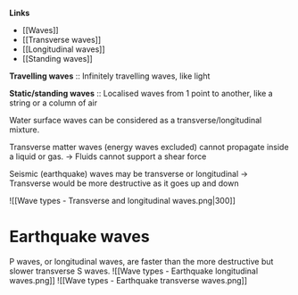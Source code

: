 **Links**
- [[Waves]] 
- [[Transverse waves]] 
- [[Longitudinal waves]] 
- [[Standing waves]] 

**Travelling waves** :: Infinitely travelling waves, like light

**Static/standing waves** :: Localised waves from 1 point to another, like a string or a column of air

Water surface waves can be considered as a transverse/longitudinal mixture.

Transverse matter waves (energy waves excluded) cannot propagate inside a liquid or gas.
-> Fluids cannot support a shear force

Seismic (earthquake) waves may be transverse or longitudinal
-> Transverse would be more destructive as it goes up and down


![[Wave types - Transverse and longitudinal waves.png|300]]

# Earthquake waves
P waves, or longitudinal waves, are faster than the more destructive but slower transverse S waves.
![[Wave types - Earthquake longitudinal waves.png]]
![[Wave types - Earthquake transverse waves.png]]